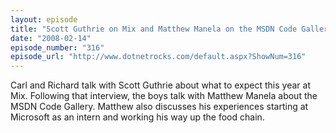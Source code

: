 ```yaml
---
layout: episode
title: "Scott Guthrie on Mix and Matthew Manela on the MSDN Code Gallery"
date: "2008-02-14"
episode_number: "316"
episode_url: "http://www.dotnetrocks.com/default.aspx?ShowNum=316"
---
```


Carl and Richard talk with Scott Guthrie about what to expect this year at Mix.  Following that interview, the boys talk with Matthew Manela about the MSDN Code Gallery.  Matthew also discusses his experiences starting at Microsoft as an intern and working his way up the food chain.
